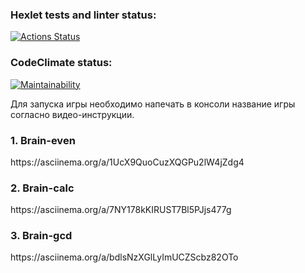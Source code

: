 ### Hexlet tests and linter status:
[![Actions Status](https://github.com/Checke12ed/frontend-project-44/workflows/hexlet-check/badge.svg)](https://github.com/Checke12ed/frontend-project-44/actions)

### CodeClimate status:
[![Maintainability](https://api.codeclimate.com/v1/badges/12e05b9cef716a55a837/maintainability)](https://codeclimate.com/github/Checke12ed/frontend-project-44/maintainability)

Для запуска игры необходимо напечать в консоли название игры согласно видео-инструкции.

<h3>1. Brain-even</h3>
https://asciinema.org/a/1UcX9QuoCuzXQGPu2lW4jZdg4

<h3>2. Brain-calc</h3>
https://asciinema.org/a/7NY178kKIRUST7Bl5PJjs477g

<h3>3. Brain-gcd</h3>
https://asciinema.org/a/bdlsNzXGlLyImUCZScbz82OTo